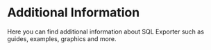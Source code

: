 # Additional Information

Here you can find additional information about SQL Exporter such as guides, examples, graphics and more.

